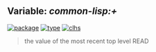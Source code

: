 ## Variable: ***common-lisp:+***
[![package](https://img.shields.io/badge/Package-COMMON--LISP-5f9ea0.svg?style=social&colorA=999999)](../) [![type](https://img.shields.io/badge/Type-Variable-5f9ea0.svg?style=social&colorA=999999)](../#variable) [![clhs](https://img.shields.io/badge/CLHS-+-5f9ea0.svg?style=social&colorA=999999)](http://www.lispworks.com/documentation/HyperSpec/Body/a_pl.htm) 

> the value of the most recent top level READ

